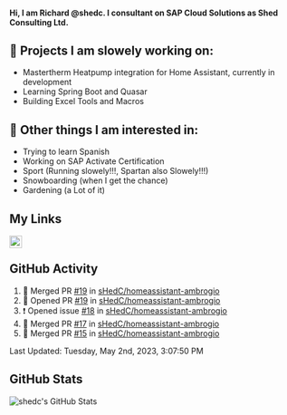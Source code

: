 #### Hi, I am Richard @shedc. I consultant on SAP Cloud Solutions as Shed Consulting Ltd.

## 👋 Projects I am slowely working on:
- Mastertherm Heatpump integration for Home Assistant, currently in development
- Learning Spring Boot and Quasar
- Building Excel Tools and Macros

## 👀 Other things I am interested in:
- Trying to learn Spanish
- Working on SAP Activate Certification
- Sport (Running slowely!!!, Spartan also Slowely!!!)
- Snowboarding (when I get the chance)
- Gardening (a Lot of it)

## My Links
[<img align="left" alt="shedc | LinkedIn" width="22px" src="https://cdn.jsdelivr.net/npm/simple-icons@v3/icons/linkedin.svg" />][linkedin]

<br/>

## GitHub Activity
<!--RECENT_ACTIVITY:start-->
1. 🎉 Merged PR [#19](https://github.com/sHedC/homeassistant-ambrogio/pull/19) in [sHedC/homeassistant-ambrogio](https://github.com/sHedC/homeassistant-ambrogio)
2. 💪 Opened PR [#19](https://github.com/sHedC/homeassistant-ambrogio/pull/19) in [sHedC/homeassistant-ambrogio](https://github.com/sHedC/homeassistant-ambrogio)
3. ❗️ Opened issue [#18](https://github.com/sHedC/homeassistant-ambrogio/issues/18) in [sHedC/homeassistant-ambrogio](https://github.com/sHedC/homeassistant-ambrogio)
4. 🎉 Merged PR [#17](https://github.com/sHedC/homeassistant-ambrogio/pull/17) in [sHedC/homeassistant-ambrogio](https://github.com/sHedC/homeassistant-ambrogio)
5. 🎉 Merged PR [#15](https://github.com/sHedC/homeassistant-ambrogio/pull/15) in [sHedC/homeassistant-ambrogio](https://github.com/sHedC/homeassistant-ambrogio)
<!--RECENT_ACTIVITY:end-->
<!--RECENT_ACTIVITY:last_update-->
Last Updated: Tuesday, May 2nd, 2023, 3:07:50 PM
<!--RECENT_ACTIVITY:last_update_end-->

## GitHub Stats
<img align="left" alt="shedc's GitHub Stats" src="https://github-readme-stats.vercel.app/api?username=shedc&show_icons=true&hide_title=true" />

[linkedin]: https://www.linkedin.com/in/richard-holmes-3314251/
